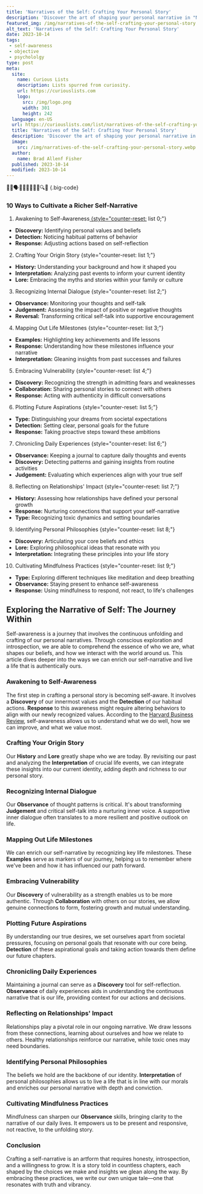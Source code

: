 ```yaml
---
title: 'Narratives of the Self: Crafting Your Personal Story'
description: 'Discover the art of shaping your personal narrative in "Narratives of the Self: Crafting Your Personal Story" - a captivating journey for the curious mind.'
featured_img: /img/narratives-of-the-self-crafting-your-personal-story.webp
alt_text: 'Narratives of the Self: Crafting Your Personal Story'
date: 2023-10-14
tags:
 - self-awareness
 - objective
 - psychololgy
type: post
meta:
  site:
    name: Curious Lists
    description: Lists spurred from curiosity.
    url: https://curiouslists.com
    logo:
      src: /img/logo.png
      width: 301
      height: 242
  language: en-US
  url: https://curiouslists.com/list/narratives-of-the-self-crafting-your-personal-story
  title: 'Narratives of the Self: Crafting Your Personal Story'
  description: 'Discover the art of shaping your personal narrative in "Narratives of the Self: Crafting Your Personal Story" - a captivating journey for the curious mind.'
  image:
    src: /img/narratives-of-the-self-crafting-your-personal-story.webp
  author:
    name: Brad Allenf Fisher
  published: 2023-10-14
  modified: 2023-10-14
---
```



🧠💭🗣️📖🕵️‍♂️🤔👤🌱🔍🤲 {.big-code}

### 10 Ways to Cultivate a Richer Self-Narrative

1. Awakening to Self-Awareness[  {style="counter-reset:](https://curiouslists.com/list/the-interplay-of-perception-and-reality-in-self-concept) list 0;"}
  - **Discovery:** Identifying personal values and beliefs
  - **Detection:** Noticing habitual patterns of behavior
  - **Response:** Adjusting actions based on self-reflection

2. Crafting Your Origin Story {style="counter-reset: list 1;"}
  - **History:** Understanding your background and how it shaped you
  - **Interpretation:** Analyzing past events to inform your current identity
  - **Lore:** Embracing the myths and stories within your family or culture

3. Recognizing Internal Dialogue {style="counter-reset: list 2;"}
  - **Observance:** Monitoring your thoughts and self-talk
  - **Judgement:** Assessing the impact of positive or negative thoughts
  - **Reversal:** Transforming critical self-talk into supportive encouragement

4. Mapping Out Life Milestones {style="counter-reset: list 3;"}
  - **Examples:** Highlighting key achievements and life lessons
  - **Response:** Understanding how these milestones influence your narrative
  - **Interpretation:** Gleaning insights from past successes and failures

5. Embracing Vulnerability {style="counter-reset: list 4;"}
  - **Discovery:** Recognizing the strength in admitting fears and weaknesses
  - **Collaboration:** Sharing personal stories to connect with others
  - **Response:** Acting with authenticity in difficult conversations

6. Plotting Future Aspirations {style="counter-reset: list 5;"}
  - **Type:** Distinguishing your dreams from societal expectations
  - **Detection:** Setting clear, personal goals for the future
  - **Response:** Taking proactive steps toward these ambitions

7. Chronicling Daily Experiences {style="counter-reset: list 6;"}
  - **Observance:** Keeping a journal to capture daily thoughts and events
  - **Discovery:** Detecting patterns and gaining insights from routine activities
  - **Judgement:** Evaluating which experiences align with your true self

8. Reflecting on Relationships' Impact {style="counter-reset: list 7;"}
  - **History:** Assessing how relationships have defined your personal growth
  - **Response:** Nurturing connections that support your self-narrative
  - **Type:** Recognizing toxic dynamics and setting boundaries

9. Identifying Personal Philosophies {style="counter-reset: list 8;"}
  - **Discovery:** Articulating your core beliefs and ethics
  - **Lore:** Exploring philosophical ideas that resonate with you
  - **Interpretation:** Integrating these principles into your life story

10. Cultivating Mindfulness Practices {style="counter-reset: list 9;"}
  - **Type:** Exploring different techniques like meditation and deep breathing
  - **Observance:** Staying present to enhance self-awareness
  - **Response:** Using mindfulness to respond, not react, to life's challenges


## Exploring the Narrative of Self: The Journey Within

Self-awareness is a journey that involves the continuous unfolding and crafting of our personal narratives. Through conscious exploration and introspection, we are able to comprehend the essence of who we are, what shapes our beliefs, and how we interact with the world around us. This article dives deeper into the ways we can enrich our self-narrative and live a life that is authentically ours.

### Awakening to Self-Awareness

The first step in crafting a personal story is becoming self-aware. It involves a **Discovery** of our innermost values and the **Detection** of our habitual actions. **Response** to this awareness might require altering behaviors to align with our newly recognized values. According to the [Harvard Business Review](https://hbr.org/2018/01/what-self-awareness-really-is-and-how-to-cultivate-it), self-awareness allows us to understand what we do well, how we can improve, and what we value most.

### Crafting Your Origin Story

Our **History** and **Lore** greatly shape who we are today. By revisiting our past and analyzing the **Interpretation** of crucial life events, we can integrate these insights into our current identity, adding depth and richness to our personal story.

### Recognizing Internal Dialogue

Our **Observance** of thought patterns is critical. It's about transforming **Judgement** and critical self-talk into a nurturing inner voice. A supportive inner dialogue often translates to a more resilient and positive outlook on life.

### Mapping Out Life Milestones

We can enrich our self-narrative by recognizing key life milestones. These **Examples** serve as markers of our journey, helping us to remember where we've been and how it has influenced our path forward.

### Embracing Vulnerability

Our **Discovery** of vulnerability as a strength enables us to be more authentic. Through **Collaboration** with others on our stories, we allow genuine connections to form, fostering growth and mutual understanding.

### Plotting Future Aspirations

By understanding our true desires, we set ourselves apart from societal pressures, focusing on personal goals that resonate with our core being. **Detection** of these aspirational goals and taking action towards them define our future chapters.

### Chronicling Daily Experiences

Maintaining a journal can serve as a **Discovery** tool for self-reflection. **Observance** of daily experiences aids in understanding the continuous narrative that is our life, providing context for our actions and decisions.

### Reflecting on Relationships' Impact

Relationships play a pivotal role in our ongoing narrative. We draw lessons from these connections, learning about ourselves and how we relate to others. Healthy relationships reinforce our narrative, while toxic ones may need boundaries.

### Identifying Personal Philosophies

The beliefs we hold are the backbone of our identity. **Interpretation** of personal philosophies allows us to live a life that is in line with our morals and enriches our personal narrative with depth and conviction.

### Cultivating Mindfulness Practices

Mindfulness can sharpen our **Observance** skills, bringing clarity to the narrative of our daily lives. It empowers us to be present and responsive, not reactive, to the unfolding story.

### Conclusion

Crafting a self-narrative is an artform that requires honesty, introspection, and a willingness to grow. It is a story told in countless chapters, each shaped by the choices we make and insights we glean along the way. By embracing these practices, we write our own unique tale—one that resonates with truth and vibrancy.